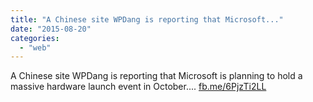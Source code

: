 ```yaml
---
title: "A Chinese site WPDang is reporting that Microsoft..."
date: "2015-08-20"
categories: 
  - "web"
---
```


A Chinese site WPDang is reporting that Microsoft is planning to hold a massive hardware launch event in October.... [fb.me/6PjzTi2LL](http://fb.me/6PjzTi2LL)
